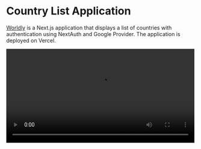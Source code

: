 # Country List Application

[Worldly](https://worldly-countries.vercel.app) is a Next.js application that displays a list of countries with authentication using NextAuth and Google Provider. The application is deployed on Vercel.

<video controls width="500" src="https://github.com/ayuwidyaagata/worldly/blob/main/public/worldly-demo.mp4" />

## Getting Started

### Prerequisites

Before you begin, ensure you have the following installed on your local machine:

- Node.js (v14 or higher)
- npm or yarn (package managers)

### Installation

1. **Clone the repository:**

   ```bash
   git clone https://github.com/your-username/country-list-app.git
   cd country-list-app
   
2. **Install the dependencies:**
    ```bash
   npm install
   # or
   yarn install
    
### Running the Development Server

1. **Environment Variables:**
   ```bash
   GOOGLE_CLIENT_ID=your_google_client_id
   GOOGLE_CLIENT_SECRET=your_google_client_secret
   NEXTAUTH_URL=http://localhost:3000
   NEXTAUTH_SECRET=your_nextauth_secret
   NEXT_PUBLIC_API_URL=your_backend_api_url
   
2. **Running the Development Server**
    ```bash
   npm run dev
   # or
   yarn dev

Open http://localhost:3000 with your browser to see the result.
